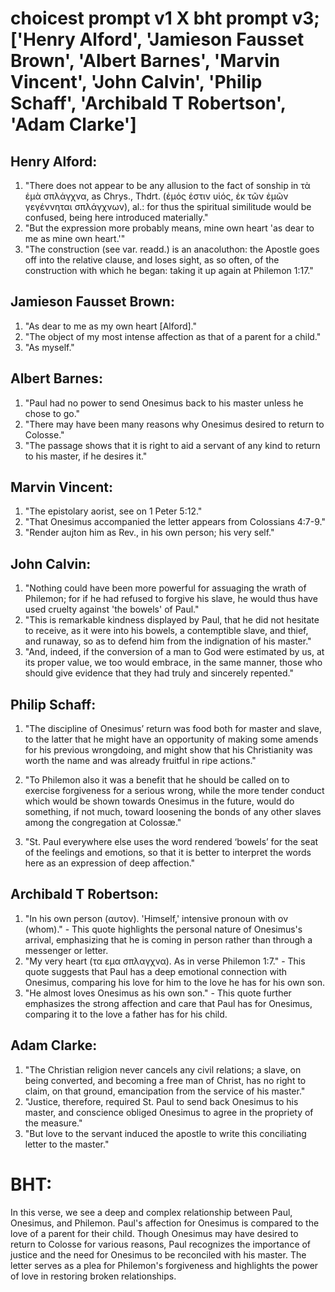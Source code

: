 # choicest prompt v1 X bht prompt v3; ['Henry Alford', 'Jamieson Fausset Brown', 'Albert Barnes', 'Marvin Vincent', 'John Calvin', 'Philip Schaff', 'Archibald T Robertson', 'Adam Clarke']

## Henry Alford:
1. "There does not appear to be any allusion to the fact of sonship in τὰ ἐμὰ σπλἁγχνα, as Chrys., Thdrt. (ἐμός ἐστιν υἱός, ἐκ τῶν ἐμῶν γεγέννηται σπλάγχνων), al.: for thus the spiritual similitude would be confused, being here introduced materially."
2. "But the expression more probably means, mine own heart 'as dear to me as mine own heart.'"
3. "The construction (see var. readd.) is an anacoluthon: the Apostle goes off into the relative clause, and loses sight, as so often, of the construction with which he began: taking it up again at Philemon 1:17."

## Jamieson Fausset Brown:
1. "As dear to me as my own heart [Alford]." 
2. "The object of my most intense affection as that of a parent for a child." 
3. "As myself."

## Albert Barnes:
1. "Paul had no power to send Onesimus back to his master unless he chose to go."
2. "There may have been many reasons why Onesimus desired to return to Colosse."
3. "The passage shows that it is right to aid a servant of any kind to return to his master, if he desires it."

## Marvin Vincent:
1. "The epistolary aorist, see on 1 Peter 5:12."
2. "That Onesimus accompanied the letter appears from Colossians 4:7-9."
3. "Render aujton him as Rev., in his own person; his very self."

## John Calvin:
1. "Nothing could have been more powerful for assuaging the wrath of Philemon; for if he had refused to forgive his slave, he would thus have used cruelty against 'the bowels' of Paul."
2. "This is remarkable kindness displayed by Paul, that he did not hesitate to receive, as it were into his bowels, a contemptible slave, and thief, and runaway, so as to defend him from the indignation of his master."
3. "And, indeed, if the conversion of a man to God were estimated by us, at its proper value, we too would embrace, in the same manner, those who should give evidence that they had truly and sincerely repented."

## Philip Schaff:
1. "The discipline of Onesimus’ return was food both for master and slave, to the latter that he might have an opportunity of making some amends for his previous wrongdoing, and might show that his Christianity was worth the name and was already fruitful in ripe actions." 

2. "To Philemon also it was a benefit that he should be called on to exercise forgiveness for a serious wrong, while the more tender conduct which would be shown towards Onesimus in the future, would do something, if not much, toward loosening the bonds of any other slaves among the congregation at Colossæ."

3. "St. Paul everywhere else uses the word rendered ‘bowels’ for the seat of the feelings and emotions, so that it is better to interpret the words here as an expression of deep affection."

## Archibald T Robertson:
1. "In his own person (αυτον). 'Himself,' intensive pronoun with ον (whom)." - This quote highlights the personal nature of Onesimus's arrival, emphasizing that he is coming in person rather than through a messenger or letter.
2. "My very heart (τα εμα σπλαγχνα). As in verse Philemon 1:7." - This quote suggests that Paul has a deep emotional connection with Onesimus, comparing his love for him to the love he has for his own son.
3. "He almost loves Onesimus as his own son." - This quote further emphasizes the strong affection and care that Paul has for Onesimus, comparing it to the love a father has for his child.

## Adam Clarke:
1. "The Christian religion never cancels any civil relations; a slave, on being converted, and becoming a free man of Christ, has no right to claim, on that ground, emancipation from the service of his master."
2. "Justice, therefore, required St. Paul to send back Onesimus to his master, and conscience obliged Onesimus to agree in the propriety of the measure."
3. "But love to the servant induced the apostle to write this conciliating letter to the master."


# BHT:
In this verse, we see a deep and complex relationship between Paul, Onesimus, and Philemon. Paul's affection for Onesimus is compared to the love of a parent for their child. Though Onesimus may have desired to return to Colosse for various reasons, Paul recognizes the importance of justice and the need for Onesimus to be reconciled with his master. The letter serves as a plea for Philemon's forgiveness and highlights the power of love in restoring broken relationships.